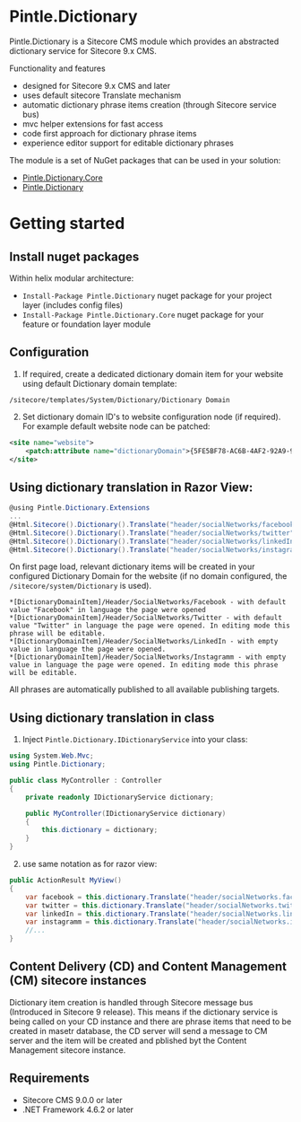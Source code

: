 # Pintle.Dictionary

Pintle.Dictionary is a Sitecore CMS module which provides an abstracted dictionary service for Sitecore 9.x CMS.

Functionality and features
 * designed for Sitecore 9.x CMS and later
 * uses default sitecore Translate mechanism
 * automatic dictionary phrase items creation (through Sitecore service bus)
 * mvc helper extensions for fast access
 * code first approach for dictionary phrase items
 * experience editor support for editable dictionary phrases

The module is a set of NuGet packages that can be used in your solution:
 * [Pintle.Dictionary.Core](https://www.nuget.org/packages/Pintle.Dictionary.Core "Pintle.Dictionary.Core")
 * [Pintle.Dictionary](https://www.nuget.org/packages/Pintle.Dictionary "Pintle.Dictionary")

# Getting started

## Install nuget packages

Within helix modular architecture:
 * `Install-Package Pintle.Dictionary` nuget package for your project layer (includes config files)
 * `Install-Package Pintle.Dictionary.Core` nuget package for your feature or foundation layer module

## Configuration

1. If required, create a dedicated dictionary domain item for your website using default Dictionary domain template:
```
/sitecore/templates/System/Dictionary/Dictionary Domain
```

2. Set dictionary domain ID's to website configuration node (if required). For example default website node can be patched:
```xml
<site name="website">
	<patch:attribute name="dictionaryDomain">{5FE5BF78-AC6B-4AF2-92A9-9F4AE14579C8}</patch:attribute>
</site>
```
## Using dictionary translation in Razor View:
 
```cs
@using Pintle.Dictionary.Extensions
...
@Html.Sitecore().Dictionary().Translate("header/socialNetworks/facebook", "Facebook")
@Html.Sitecore().Dictionary().Translate("header/socialNetworks/twitter", "Twitter", editable:true)
@Html.Sitecore().Dictionary().Translate("header/socialNetworks/linkedIn")
@Html.Sitecore().Dictionary().Translate("header/socialNetworks/instagramm", editable:true)
```
On first page load, relevant dictionary items will be created in your configured Dictionary Domain for the website (if no domain configured, the `/sitecore/system/Dictionary` is used).
```
*[DictionaryDomainItem]/Header/SocialNetworks/Facebook - with default value "Facebook" in language the page were opened
*[DictionaryDomainItem]/Header/SocialNetworks/Twitter - with default value "Twitter" in language the page were opened. In editing mode this phrase will be editable.
*[DictionaryDomainItem]/Header/SocialNetworks/LinkedIn - with empty value in language the page were opened. 
*[DictionaryDomainItem]/Header/SocialNetworks/Instagramm - with empty value in language the page were opened. In editing mode this phrase will be editable.
```
All phrases are automatically published to all available publishing targets.

## Using dictionary translation in class

1. Inject `Pintle.Dictionary.IDictionaryService` into your class:
```cs
using System.Web.Mvc;
using Pintle.Dictionary;

public class MyController : Controller
{
	private readonly IDictionaryService dictionary;

	public MyController(IDictionaryService dictionary)
	{
		this.dictionary = dictionary;
	}
}
```

2. use same notation as for razor view:
```cs
public ActionResult MyView()
{
	var facebook = this.dictionary.Translate("header/socialNetworks.facebook", "Facebook");
	var twitter = this.dictionary.Translate("header/socialNetworks.twitter", "Twitter", editable: true);
	var linkedIn = this.dictionary.Translate("header/socialNetworks.linkedIn");
	var instagramm = this.dictionary.Translate("header/socialNetworks.instagramm", editable: true);
	//...
}
```

## Content Delivery (CD) and Content Management (CM) sitecore instances

Dictionary item creation is handled through Sitecore message bus (Introduced in Sitecore 9 release). This means if the dictionary service is being called on your CD instance and there are phrase items that need to be created in masetr database, the CD server will send a message to CM server and the item will be created and pblished byt the Content Management sitecore instance.

## Requirements

* Sitecore CMS 9.0.0 or later
* .NET Framework 4.6.2 or later
